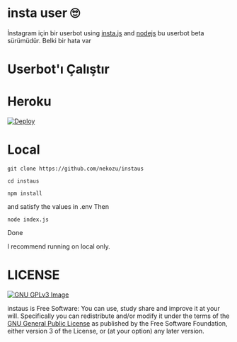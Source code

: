 # insta user 🙄
İnstagram için bir userbot
using [insta.js](https://github.com/Androz2091/insta.js) and [nodejs](https://nodejs.org)
bu userbot beta sürümüdür. Belki bir hata var 

# Userbot'ı Çalıştır

# Heroku
[![Deploy](https://www.herokucdn.com/deploy/button.svg)](https://heroku.com/deploy?template=https://github.com/Mehmetbaba55/Instagramuserbot)

# Local
```
git clone https://github.com/nekozu/instaus

cd instaus

npm install
```
and satisfy the values in .env
 Then
```
node index.js
```

Done

I recommend running on local only. 

# LICENSE
[![GNU GPLv3 Image](https://www.gnu.org/graphics/gplv3-127x51.png)](http://www.gnu.org/licenses/gpl-3.0.en.html)  

instaus is Free Software: You can use, study share and improve it at your
will. Specifically you can redistribute and/or modify it under the terms of the
[GNU General Public License](https://www.gnu.org/licenses/gpl.html) as
published by the Free Software Foundation, either version 3 of the License, or
(at your option) any later version. 
